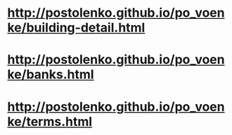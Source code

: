 # http://postolenko.github.io/po_voenke/building-detail.html
# http://postolenko.github.io/po_voenke/banks.html
# http://postolenko.github.io/po_voenke/terms.html
